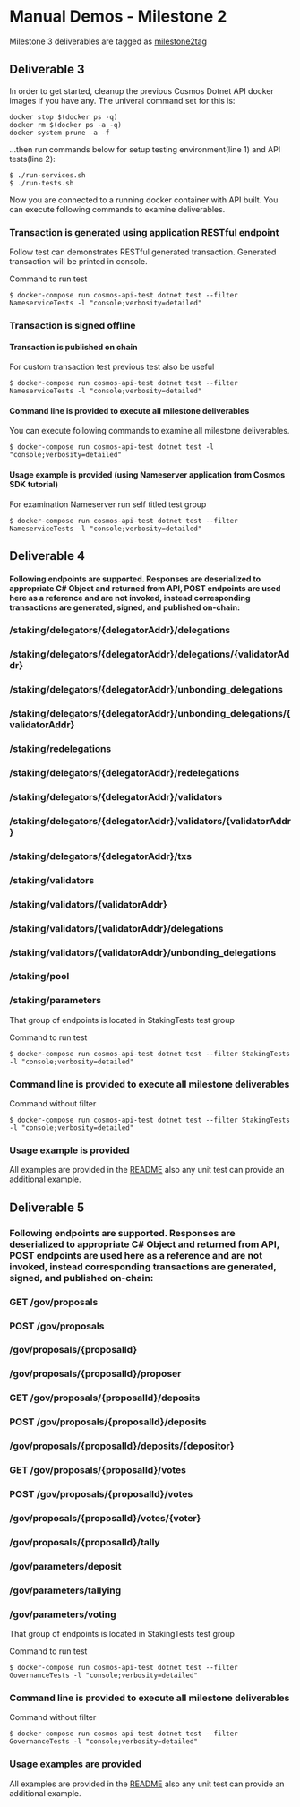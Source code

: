 # Manual Demos - Milestone 2

Milestone 3 deliverables are tagged as [milestone2tag](https://github.com/usetech-llc/cosmos_api_dotnet/tree/milestone1tag)

## Deliverable 3

In order to get started, cleanup the previous Cosmos Dotnet API docker images if you have any. The univeral command set for this is:
```
docker stop $(docker ps -q)
docker rm $(docker ps -a -q)
docker system prune -a -f
```

...then run commands below for setup testing environment(line 1) and API tests(line 2):
```
$ ./run-services.sh
$ ./run-tests.sh
```

Now you are connected to a running docker container with API built. You can execute following commands to examine deliverables.


### Transaction is generated using application RESTful endpoint

Follow test can demonstrates RESTful generated transaction. Generated transaction will be printed in console.

Command to run test
```
$ docker-compose run cosmos-api-test dotnet test --filter NameserviceTests -l "console;verbosity=detailed"
```

### Transaction is signed offline
#### Transaction is published on chain

For custom transaction test previous test also be useful

```
$ docker-compose run cosmos-api-test dotnet test --filter NameserviceTests -l "console;verbosity=detailed"
```

#### Command line is provided to execute all milestone deliverables

You can execute following commands to examine all milestone deliverables.

```
$ docker-compose run cosmos-api-test dotnet test -l "console;verbosity=detailed"
```

#### Usage example is provided (using Nameserver application from Cosmos SDK tutorial) 

For examination Nameserver run self titled test group
```
$ docker-compose run cosmos-api-test dotnet test --filter NameserviceTests -l "console;verbosity=detailed"
```


## Deliverable 4

#### Following endpoints are supported. Responses are deserialized to appropriate C# Object and returned from API, POST endpoints are used here as a reference and are not invoked, instead corresponding transactions are generated, signed, and published on-chain:

### /staking/delegators/{delegatorAddr}/delegations
### /staking/delegators/{delegatorAddr}/delegations/{validatorAddr}
### /staking/delegators/{delegatorAddr}/unbonding_delegations
### /staking/delegators/{delegatorAddr}/unbonding_delegations/{validatorAddr}
### /staking/redelegations
### /staking/delegators/{delegatorAddr}/redelegations
### /staking/delegators/{delegatorAddr}/validators
### /staking/delegators/{delegatorAddr}/validators/{validatorAddr}
### /staking/delegators/{delegatorAddr}/txs
### /staking/validators
### /staking/validators/{validatorAddr}
### /staking/validators/{validatorAddr}/delegations
### /staking/validators/{validatorAddr}/unbonding_delegations
### /staking/pool
### /staking/parameters

That group of endpoints is located in StakingTests test group

Command to run test
```
$ docker-compose run cosmos-api-test dotnet test --filter StakingTests -l "console;verbosity=detailed"
```

### Command line is provided to execute all milestone deliverables


Command without filter
```
$ docker-compose run cosmos-api-test dotnet test --filter StakingTests -l "console;verbosity=detailed"
```

### Usage example is provided

All examples are provided in the [README](../README.md) also any unit test can provide an additional example.



## Deliverable 5

### Following endpoints are supported. Responses are deserialized to appropriate C# Object and returned from API, POST endpoints are used here as a reference and are not invoked, instead corresponding transactions are generated, signed, and published on-chain:

### GET /gov/proposals
### POST /gov/proposals
### /gov/proposals/{proposalId}
### /gov/proposals/{proposalId}/proposer
### GET /gov/proposals/{proposalId}/deposits
### POST /gov/proposals/{proposalId}/deposits
### /gov/proposals/{proposalId}/deposits/{depositor}
### GET /gov/proposals/{proposalId}/votes
### POST /gov/proposals/{proposalId}/votes
### /gov/proposals/{proposalId}/votes/{voter}
### /gov/proposals/{proposalId}/tally
### /gov/parameters/deposit
### /gov/parameters/tallying
### /gov/parameters/voting

That group of endpoints is located in StakingTests test group

Command to run test
```
$ docker-compose run cosmos-api-test dotnet test --filter GovernanceTests -l "console;verbosity=detailed"
```

### Command line is provided to execute all milestone deliverables

Command without filter
```
$ docker-compose run cosmos-api-test dotnet test --filter GovernanceTests -l "console;verbosity=detailed"
```

### Usage examples are provided

All examples are provided in the [README](../README.md) also any unit test can provide an additional example.